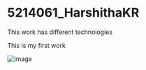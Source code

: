 # 5214061_HarshithaKR
This work has different technologies

This is my first work

<img src="C:\Git_Training\StepIN\5214061_HarshithaKR\5214061_HarshithaKR\Git\Certificates.png" alt="image">
